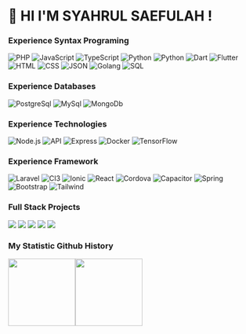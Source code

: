 👋 HI I'M SYAHRUL SAEFULAH !
==

### Experience Syntax Programing

![PHP](https://img.shields.io/badge/-Php-000?&logo=php)
![JavaScript](https://img.shields.io/badge/-JavaScript-000?&logo=JavaScript)
![TypeScript](https://img.shields.io/badge/-TypeScript-000?&logo=TypeScript)
![Python](https://img.shields.io/badge/-Java-000?&logo=java)
![Python](https://img.shields.io/badge/-Python-000?&logo=python)
![Dart](https://img.shields.io/badge/-Dart-000?&logo=Dart&logoColor=0468d7)
![Flutter](https://img.shields.io/badge/-Flutter-000?&logo=Flutter&logoColor=0468d7)
![HTML](https://img.shields.io/badge/-HTML-000?&logo=html)
![CSS](https://img.shields.io/badge/-CSS-000?&logo=css3&logoColor=4384fb)
![JSON](https://img.shields.io/badge/-JSON-000?&logo=JSON&logoColor=d7bc04)
![Golang](https://img.shields.io/badge/-Golang-000?&logo=go)
![SQL](https://img.shields.io/badge/-SQL-000?&logo=MySQL)

### Experience Databases

![PostgreSql](https://img.shields.io/badge/-PostgreSql-000?&logo=postgresql)
![MySql](https://img.shields.io/badge/-MySql-000?&logo=mysql)
![MongoDb](https://img.shields.io/badge/-MongoDb-000?&logo=mongodb)

### Experience Technologies

![Node.js](https://img.shields.io/badge/-Node.js-000?&logo=node.js)
![API](https://img.shields.io/badge/-API-000?&logo=Application-Programming-Interface)
![Express](https://img.shields.io/badge/-Express-000?&logo=Express)
![Docker](https://img.shields.io/badge/-Docker-000?&logo=Docker)
![TensorFlow](https://img.shields.io/badge/-TensorFlow-000?&logo=TensorFlow)

### Experience Framework
![Laravel](https://img.shields.io/badge/-Laravel-000?&logo=laravel)
![CI3](https://img.shields.io/badge/-CI3-000?&logo=codeigniter)
![Ionic](https://img.shields.io/badge/-Ionic-000?&logo=ionic)
![React](https://img.shields.io/badge/-React-000?&logo=React)
![Cordova](https://img.shields.io/badge/-Cordova-000?&logo=apache-cordova)
![Capacitor](https://img.shields.io/badge/-Capacitor-000?&logo=Capacitor)
![Spring](https://img.shields.io/badge/-Spring-000?&logo=Spring)
![Bootstrap](https://img.shields.io/badge/-Bootstrap-000?&logo=Bootstrap)
![Tailwind](https://img.shields.io/badge/-Tailwind-000?&logo=tailwindcss)

### Full Stack Projects

[![](https://img.shields.io/badge/-🌐%20Jasanya.tech-000)](https://jasanya-beta.online)
[![](https://img.shields.io/badge/-🌐%20Rptrarawabuaya.com-000)](https://rptrarawabuaya.com)
[![](https://img.shields.io/badge/-🌐%20BebanShm.com-000)](https://beban-shm-beta.online)
[![](https://img.shields.io/badge/-🌐%20SosmedQu.com-000)](https://sosmedqu.com)
![](https://img.shields.io/badge/-🌐%20rptracempaka.com-000)

### My Statistic Github History

<img height="137px" src="https://github-readme-stats.vercel.app/api?username=sahrulprograming&hide_title=true&hide_border=true&show_icons=true&include_all_commits=true&count_private=true&line_height=21&text_color=000&icon_color=000&bg_color=0,ea6161,ffc64d,fffc4d,52fa5a&theme=graywhite" /><img height="137px" src="https://github-readme-stats.vercel.app/api/top-langs/?username=sahrulprograming&hide=html&hide_title=true&hide_border=true&layout=compact&langs_count=8&text_color=000&icon_color=fff&bg_color=0,52fa5a,4dfcff,c64dff&theme=graywhite" />
